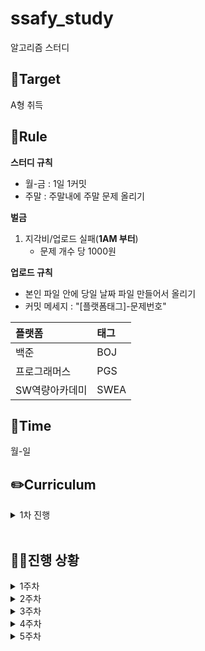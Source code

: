# ssafy_study
알고리즘 스터디

## 🎯Target
A형 취득

## 📌Rule
**스터디 규칙**
- 월-금 : 1일 1커밋
- 주말 : 주말내에 주말 문제 올리기

**벌금**
1. 지각비/업로드 실패(**1AM 부터**)
   - 문제 개수 당 1000원

**업로드 규칙**
- 본인 파일 안에 당일 날짜 파일 만들어서 올리기
- 커밋 메세지 : "[플랫폼태그]-문제번호"
  
| 플랫폼    | 태그  |
|:-------|:----|
| 백준 | BOJ |
| 프로그래머스 | PGS |
| SW역량아카데미 | SWEA |
## 📅Time
월-일

## ✏️Curriculum
<details>
  <summary>1차 진행</summary>

 
 - 기간 : 2025.01.18 ~ 
 - 노션에 정리된 문제 풀이
 - https://seasoned-peripheral-395.notion.site/1-17eaa43d3dea801d8cdffbcd103e2c98?pvs=4
 
</details>
</br>


## 🏃‍♀️진행 상황
<details>
  <summary>1주차</summary>

|날짜|---| 문제 |
|---|---|---|
|1/18|BOJ|색종이 붙이기, 캐슬디펜스, 7272 안경이 없어!(SWEA)|
|1/20|SWEA|SWEA : 2805. 농작물 수확하기, 1234. [S/W 문제해결 기본] 10일차 - 비밀번호|
|1/21|BOJ|1592 영식이와 친구들, 2798 블랙잭|
|1/22|BOJ|11399 ATM, 17413 단어 뒤집기 2|
|1/23|BOJ, 정올|8320 직사각형을 만드는 방법, 1523 별삼각형1|
|1/24|정올|1719 별삼각형2, 1329 별삼각형3|

</details>

<details>
  <summary>2주차</summary>

|날짜|---| 문제 |
|---|---|---|
|1/25~2/1|강사님 문제|[문제집](https://seasoned-peripheral-395.notion.site/1-17eaa43d3dea801d8cdffbcd103e2c98)|
|1/31|SWEA|7733 치즈 도둑|
|2/1-2/2|BOJ|7576 토마토, 4963 섬의 개수, 2206 벽부수고 이동하기, (SWEA)7699 수지의 수지맞은 여행|


</details>

<details>
  <summary>3주차</summary>

|날짜|---| 문제 |
|---|---|---|
|2/3|SWEA|4193 수영대회 결승전|
|2/6|BOJ|치킨 배달 15686|
|2/7|BOJ|16973 직사각형 탈출|
|2/8-2/9|BOJ|로마 숫자 만들기 16922 ,안전영역 2468, 토마토 7569|

</details>

<details>
  <summary>4주차</summary>

   [A형 기출](https://seasoned-peripheral-395.notion.site/A-196aa43d3dea8025a57fe34a03e0a795?pvs=4)

</details>


<details>
  <summary>5주차</summary>

|날짜|---| 문제 |
|---|---|---|
|~2/17|SWEA|1949 등산로 조정, 1767 프로세스 연결하기|
|2/18||시험 화이팅 ^_^|


</details>
